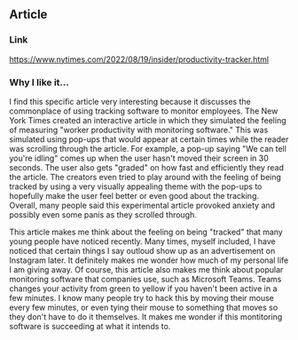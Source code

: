 ## Article

### Link

https://www.nytimes.com/2022/08/19/insider/productivity-tracker.html


### Why I like it...

I find this specific article very interesting because it discusses the commonplace of using tracking software to monitor employees. The New York Times created an interactive article in which they simulated the feeling of measuring "worker productivity with monitoring software." This was simulated using pop-ups that would appear at certain times while the reader was scrolling through the article. For example, a pop-up saying "We can tell you're idling" comes up when the user hasn't moved their screen in 30 seconds. The user also gets "graded" on how fast and efficiently they read the article. The creators even tried to play around with the feeling of being tracked by using a very visually appealing theme with the pop-ups to hopefully make the user feel better or even good about the tracking. Overall, many people said this experimental article provoked anxiety and possibly even some panis as they scrolled through.

This article makes me think about the feeling on being "tracked" that many young people have noticed recently. Many times, myself included, I have noticed that certain things I say outloud show up as an advertisement on Instagram later. It definitely makes me wonder how much of my personal life I am giving away. Of course, this article also makes me think about popular monitoring software that companies use, such as Microsoft Teams. Teams changes your activity from green to yellow if you haven't been active in a few minutes. I know many people try to hack this by moving their mouse every few minutes, or even tying their mouse to something that moves so they don't have to do it themselves. It makes me wonder if this montitoring software is succeeding at what it intends to. 